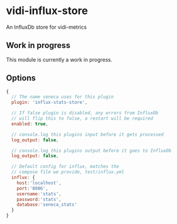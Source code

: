 # vidi-influx-store

An InfluxDb store for vidi-metrics

## Work in progress
This module is currently a work in progress.

## Options

```js
{
  // The name seneca uses for this plugin
  plugin: 'influx-stats-store',

  // If false plugin is disabled, any errors from InfluxDb
  // will flip this to false, a restart will be required
  enabled: true,

  // console.log this plugins input before it gets processed
  log_output: false,

  // console.log this plugins output before it goes to InfluxDb
  log_output: false,

  // Default config for influx, matches the
  // compose file we provide, test/influx.yml
  influx: {
    host:'localhost',
    port:'8086',
    username:'stats',
    password:'stats',
    database:'seneca_stats'
  }
}
```
